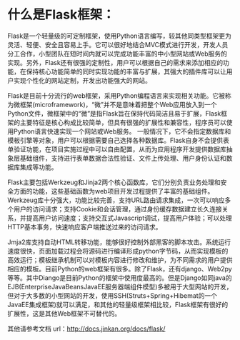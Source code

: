 # 什么是Flask框架：

   Flask是一个轻量级的可定制框架，使用Python语言编写，较其他同类型框架更为灵活、轻便、安全且容易上手。它可以很好地结合MVC模式进行开发，开发人员分工合作，小型团队在短时间内就可以完成功能丰富的中小型网站或Web服务的实现。另外，Flask还有很强的定制性，用户可以根据自己的需求来添加相应的功能，在保持核心功能简单的同时实现功能的丰富与扩展，其强大的插件库可以让用户实现个性化的网站定制，开发出功能强大的网站。

Flask是目前十分流行的web框架，采用Python编程语言来实现相关功能。它被称为微框架(microframework)，“微”并不是意味着把整个Web应用放入到一个Python文件，微框架中的“微”是指Flask旨在保持代码简洁且易于扩展，Flask框架的主要特征是核心构成比较简单，但具有很强的扩展性和兼容性，程序员可以使用Python语言快速实现一个网站或Web服务。
一般情况下，它不会指定数据库和模板引擎等对象，用户可以根据需要自己选择各种数据库。Flask自身不会提供表单验证功能，在项目实施过程中可以自由配置，从而为应用程序开发提供数据库抽象层基础组件，支持进行表单数据合法性验证、文件上传处理、用户身份认证和数据库集成等功能。

Flask主要包括Werkzeug和Jinja2两个核心函数库，它们分别负责业务处理和安全方面的功能，这些基础函数为web项目开发过程提供了丰富的基础组件。Werkzeug库十分强大，功能比较完善，支持URL路由请求集成，一次可以响应多个用户的访问请求；支持Cookie和会话管理，通过身份缓存数据建立长久连接关系，并提高用户访问速度；支持交互式Javascript调试，提高用户体验；可以处理HTTP基本事务，快速响应客户端推送过来的访问请求。

Jmja2库支持自动HTML转移功能，能够很好控制外部黑客的脚本攻击。系统运行速度很快，页面加载过程会将源码进行编译形成python字节码，从而实现模板的高效运行；模板继承机制可以对模板内容进行修改和维护，为不同需求的用户提供相应的模板。目前Python的web框架有很多。除了Flask，还有django、Web2py等等。其中Diango是目前Python的框架中使用度最高的。但是Django如同java的EJB(EnterpriseJavaBeansJavaEE服务器端组件模型)多被用于大型网站的开发，但对于大多数的小型网站的开发，使用SSH(Struts+Spring+Hibemat的一个JavaEE集成框架)就可以满足，和其他的轻量级框架相比较，Flask框架有很好的扩展性，这是其他Web框架不可替代的。

其他请参考文档 url：http://docs.jinkan.org/docs/flask/